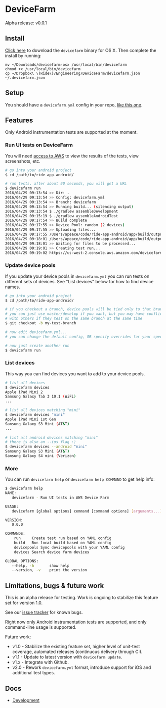 # DeviceFarm

Alpha release: v0.0.1

## Install

[Click here](https://github.com/ride/devicefarm/releases/download/v0.0.1/devicefarm-osx) to download the `devicefarm` binary for OS X. Then complete the install by running:

```
mv ~/Downloads/devicefarm-osx /usr/local/bin/devicefarm
chmod +x /usr/local/bin/devicefarm
cp ~/Dropbox\ \(Ride\)/Engineering/DeviceFarm/devicefarm.json ~/.devicefarm.json
```

## Setup

You should have a `devicefarm.yml` config in your repo, [like this one](https://github.com/ride/ride-app-android/pull/1297).

## Features

Only Android instrumentation tests are supported at the moment.

### Run UI tests on DeviceFarm

You will need [access to AWS](https://github.com/ride/devops/blob/master/docs/aws-access.md) to view the results of the tests, view screenshots, etc.

```bash
# go into your android project
$ cd /path/to/ride-app-android/

# run tests. after about 90 seconds, you will get a URL
$ devicefarm run
2016/04/29 09:13:54 >> Dir: .
2016/04/29 09:13:54 >> Config: devicefarm.yml
2016/04/29 09:13:54 >> Branch: devicefarm
2016/04/29 09:13:54 >> Running build... (silencing output)
2016/04/29 09:13:54 $ ./gradlew assembleDevelopment
2016/04/29 09:15:19 $ ./gradlew assembleAndroidTest
2016/04/29 09:17:54 >> Build complete
2016/04/29 09:17:55 >> Device Pool: random (2 devices)
2016/04/29 09:17:55 >> Uploading files...
2016/04/29 09:17:55 /Users/apeace/code/ride-app-android/app/build/outputs/apk/app-development-debug.apk
2016/04/29 09:18:01 /Users/apeace/code/ride-app-android/app/build/outputs/apk/app-development-debug-androidTest-unaligned.apk
2016/04/29 09:18:01 >> Waiting for files to be processed...
2016/04/29 09:19:01 >> Creating test run...
2016/04/29 09:19:02 https://us-west-2.console.aws.amazon.com/devicefarm/home?region=us-west-2#/projects/018d4112-c644-4e53-aa37-e83415f83f9f/runs/bd7c001b-dc93-4695-958f-8abbae775532
```

### Update device pools

If you update your device pools in `devicefarm.yml` you can run tests on different sets of devices. See "List devices" below for how to find device names.

```bash
# go into your android project
$ cd /path/to/ride-app-android/

# if you checkout a branch, device pools will be tied only to that branch
# you can just use master/develop if you want, but you may have conflicts
# with others if they test on the same branch at the same time
$ git checkout -b my-test-branch

# now edit devicefarm.yml...
# you can change the default config, OR specify overrides for your specific branch

# now just create another run
$ devicefarm run
```

### List devices

This way you can find devices you want to add to your device pools.

```bash
# list all devices
$ devicefarm devices
Apple iPad Mini 2
Samsung Galaxy Tab 3 10.1 (WiFi)
...

# list all devices matching "mini"
$ devicefarm devices "mini"
Apple iPad Mini 1st Gen
Samsung Galaxy S3 Mini (AT&T)
...

# list all android devices matching "mini"
# there is also an --ios flag :)
$ devicefarm devices --android "mini"
Samsung Galaxy S3 Mini (AT&T)
Samsung Galaxy S4 mini (Verizon)
```

### More

You can run `devicefarm help` or `devicefarm help COMMAND` to get help info:

```bash
$ devicefarm help
NAME:
   devicefarm - Run UI tests in AWS Device Farm

USAGE:
   devicefarm [global options] command [command options] [arguments...]

VERSION:
   0.0.0

COMMANDS:
    run		Create test run based on YAML config
    build	Run local build based on YAML config
    devicepools	Sync devicepools with your YAML config
    devices	Search device farm devices

GLOBAL OPTIONS:
   --help, -h		show help
   --version, -v	print the version
```

## Limitations, bugs & future work

This is an alpha release for testing. Work is ongoing to stabilize this feature set for version 1.0.

See our [issue tracker](https://github.com/ride/devicefarm/issues) for known bugs.

Right now only Android instrumentation tests are supported, and only command-line usage is supported.

Future work:

 * v1.0 - Stabilize the existing feature set, higher level of unit-test coverage, automated releases (continuous delivery through CI).
 * v1.1 - Update to latest version with `devicefarm update`.
 * v1.x - Integrate with Github.
 * v2.0 - Rework `devicefarm.yml` format, introduce support for iOS and additional test types.

## Docs

 * [Development](./docs/development.md)